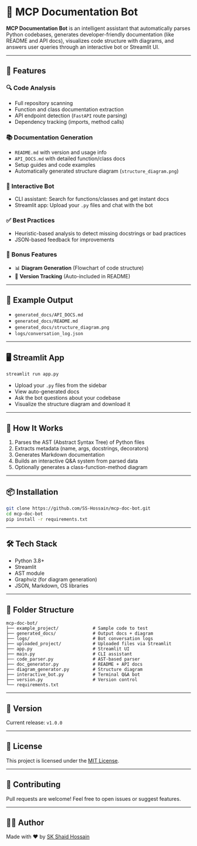 # 📄 MCP Documentation Bot

**MCP Documentation Bot** is an intelligent assistant that automatically parses Python codebases, generates developer-friendly documentation (like README and API docs), visualizes code structure with diagrams, and answers user queries through an interactive bot or Streamlit UI.

---

## 🚀 Features

### 🔍 Code Analysis
- Full repository scanning
- Function and class documentation extraction
- API endpoint detection (`FastAPI` route parsing)
- Dependency tracking (imports, method calls)

### 📚 Documentation Generation
- `README.md` with version and usage info
- `API_DOCS.md` with detailed function/class docs
- Setup guides and code examples
- Automatically generated structure diagram (`structure_diagram.png`)

### 💬 Interactive Bot
- CLI assistant: Search for functions/classes and get instant docs
- Streamlit app: Upload your `.py` files and chat with the bot

### ✅ Best Practices
- Heuristic-based analysis to detect missing docstrings or bad practices
- JSON-based feedback for improvements

### 🎁 Bonus Features
- 📊 **Diagram Generation** (Flowchart of code structure)
- 🔖 **Version Tracking** (Auto-included in README)

---

## 🧪 Example Output

- `generated_docs/API_DOCS.md`
- `generated_docs/README.md`
- `generated_docs/structure_diagram.png`
- `logs/conversation_log.json`

---

## 🖥️ Streamlit App

```bash
streamlit run app.py
```

- Upload your `.py` files from the sidebar
- View auto-generated docs
- Ask the bot questions about your codebase
- Visualize the structure diagram and download it

---

## 🧠 How It Works

1. Parses the AST (Abstract Syntax Tree) of Python files
2. Extracts metadata (name, args, docstrings, decorators)
3. Generates Markdown documentation
4. Builds an interactive Q&A system from parsed data
5. Optionally generates a class-function-method diagram

---

## 📦 Installation

```bash
git clone https://github.com/SS-Hossain/mcp-doc-bot.git
cd mcp-doc-bot
pip install -r requirements.txt
```

---

## 🛠️ Tech Stack

- Python 3.8+
- Streamlit
- AST module
- Graphviz (for diagram generation)
- JSON, Markdown, OS libraries

---

## 📁 Folder Structure

```
mcp-doc-bot/
├── example_project/             # Sample code to test
├── generated_docs/              # Output docs + diagram
├── logs/                        # Bot conversation logs
├── uploaded_project/            # Uploaded files via Streamlit
├── app.py                       # Streamlit UI
├── main.py                      # CLI assistant
├── code_parser.py               # AST-based parser
├── doc_generator.py             # README + API docs
├── diagram_generator.py         # Structure diagram
├── interactive_bot.py           # Terminal Q&A bot
├── version.py                   # Version control
└── requirements.txt
```

---

## 📌 Version
Current release: `v1.0.0`

---

## 📜 License

This project is licensed under the [MIT License](LICENSE).

---

## 🤝 Contributing

Pull requests are welcome! Feel free to open issues or suggest features.

---

## 👨‍💻 Author

Made with ❤️ by [SK Shaid Hossain](https://github.com/SS-Hossain)
